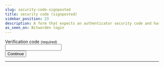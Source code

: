 ```yaml
---
slug: security-code-signposted
title: security code (signposted)
sidebar_position: 23
description: A form that expects an authenticator security code and has a single input signposted with an `autocomplete` attribute value of `one-time-code`
as_seen_on: Bitwarden login
---
```


<div class="container margin-vert--xl">
  <div class="row">
    <div class="card col col--12 padding--md">
      <form class="card__body" method="POST" action="/login">
        <div class="row">
          <div class="col col--12 margin-bottom--md">
            <label
              class="tw-mb-1 tw-block tw-font-semibold tw-text-main"
              for="input-3"
            >
              <span>Verification code</span>
              <small> (required)</small>
            </label>
            <br />
            <input
              autocapitalize="none"
              autocomplete="one-time-code"
              autocorrect="none"
              id="input-3"
              inputmode="verbatim"
              name="input-3"
              type="text"
              required
            />
          </div>
          <div class="col col--12 margin-bottom--md">
            <button type="submit" class="col col--4 button button--primary">
              <span>Continue</span>
            </button>
          </div>
        </div>
      </form>
    </div>
  </div>
</div>
<hr />
